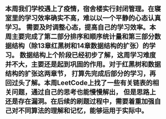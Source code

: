 本周我们学校遇上了疫情，宿舍楼实行封闭管理。在寝室里的学习效率确实不高，难以以一个平静的心态认真学习。
需要及时调整心态，提高自己的学习效率。本周主要完成了第二部分排序和顺序统计量和第三部分数据结构（除13章红黑树和14章数据结构的扩张）的学习。
数据结构上个阶段已经初步了解，这周学习难度并不大，主要还是起到巩固的作用。对于红黑树和数据结构的扩张这两章节，
打算先完成后部分的学习，再回过头了解。本周LeetCode上找了一些有关链表的相关问题，通过自己的思考也能慢慢解出，
但是思路上还是存在漏洞。在后续的刷题过程中，需要着重加强自己对不同算法的理解和记忆，能够运用于实际中。
--------------
